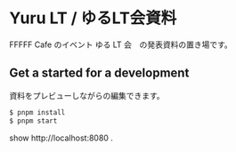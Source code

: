 # Yuru LT / ゆるLT会資料
FFFFF Cafe のイベント ゆる LT 会　の発表資料の置き場です。

## Get a started for a development

資料をプレビューしながらの編集できます。

```sh
$ pnpm install
$ pnpm start
```

show http://localhost:8080 .
